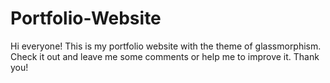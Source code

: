 # Portfolio-Website
Hi everyone! 
This is my portfolio website with the theme of glassmorphism. Check it out and leave me some comments or help me to improve it. Thank you!

